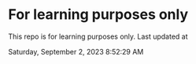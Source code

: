 # For learning purposes only
This repo is for learning purposes only.
Last updated at

Saturday, September 2, 2023 8:52:29 AM

